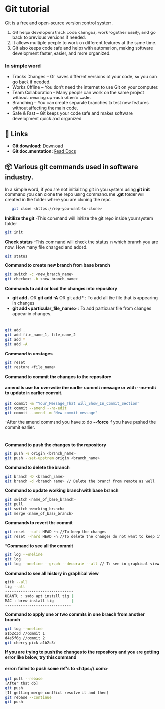 # Git tutorial
Git is a free and open-source version control system.
1. Git helps developers track code changes, work together easily, and go back to previous versions if needed. 
2. It allows multiple people to work on different features at the same time. 
3. Git also keeps code safe and helps with automation, making software development faster, easier, and more organized.
### In simple word
- Tracks Changes – Git saves different versions of your code, so you can go back if needed.
- Works Offline – You don’t need the internet to use Git on your computer.
- Team Collaboration – Many people can work on the same project without messing up each other’s code.
- Branching – You can create separate branches to test new features without affecting the main code.
- Safe & Fast – Git keeps your code safe and makes software development quick and organized.

## 🔗 Links

- **Git download:** [Download](https://git-scm.com/downloads)
- **Git documentation:** [Read Docs](https://git-scm.com/doc)


## 📦 Various git commands used in software industry.
In a simple word, if you are not initiaizing git in you system using **git init** command
you can clone the repo using command.The **.git** folder will created in the folder where you are cloning the repo.

```sh
   git clone <https://rep-you-want-to-clone>
   ```
**Initilize the git**
-This command will initlize the git repo inside your system folder
   ```sh
   git init
   ```
**Check status**
-This command will check the status in which branch you are now. How many file changed and added.

   ```sh
   git status
   ```
**Command to create new branch from base branch**
   ```sh
   git switch -c <new_branch_name>
   git checkout -b <new_branch_name>
   ```
**Commands to add or load the changes into repository**
 - **git add .** OR **git add -A** OR git add * : To add all the file that is appearing in changes
 - **git add <particular_file_name>** : To add particular file from changes appear in changes.
#
   ```sh
   git add . 
   git add file_name_1, file_name_2
   git add *
   git add -A
   ```
**Command to unstages**
   ```sh
   git reset
   git restore <file_name>
   ```
**Command to commit the changes to the repository**
#### amend is use for overwrite the earlier commit message or with --no-edit to update in earlier commit.
   ```sh
   git commit -m "Your_Message_That will_Show_In_Commit_Section"
   git commit --amend --no-edit
   git commit --amend -m "New commit message" 
   ```
   -After the amend command you have to do **--force** if you have pushed the commit earlier.
#
**Command to push the changes to the repository**
   ```sh
   git push -u origin <branch_name>
   git push --set-upstrem origin <branch_name>
   ```
**Command to delete the branch**
   ```sh
   git branch -D <branch_name>
   git branch -d <branch_name> // Delete the branch from remote as well
   ```
**Command to update working branch with base branch**
   ```sh
   git switch <name_of_base_branch>
   git pull 
   git switch <working_branch>
   git merge <name_of_base_branch>
   ```
**Commands to revert the commit**
   ```sh
   git reset --soft HEAD ~n //To keep the changes
   git reset --hard HEAD ~n //To delete the changes do not want to keep it.
   ```
***Command to see all the commit**
   ```sh
   git log --oneline
   git log
   git log --oneline --graph --decorate --all // To see in graphical view
   ```
**Command to see all history in graphical view**
   ```sh
   gitk --all
   tig --all
   -------------------------------
   UBANTU : sudo apt install tig |
   MAC : brew install tig        |
   ------------------------------   
   ```
**Command to apply one or two commits in one branch from another branch**
   ```sh
   git log --oneline
   a1b2c3d //commit 1
   d4e5f6g //commit 2
   git cherry-pick a1b2c3d
   ```
**If you are trying to push the changes to the repository and you are getting error like below, try this command**
#### error: failed to push some ref's to <https://<name>.com>
   ```sh
   git pull --rebase
   [After that do]
   git push
   [If getting merge conflict resolve it and then]
   git rebase --continue
   git push
   ```



